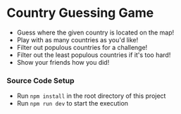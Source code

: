 # Country Guessing Game

- Guess where the given country is located on the map! 
- Play with as many countries as you'd like!
- Filter out populous countries for a challenge!
- Filter out the least populous countries if it's too hard!
- Show your friends how you did!

### Source Code Setup

- Run `npm install` in the root directory of this project
- Run `npm run dev` to start the execution
